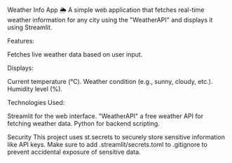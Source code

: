 Weather Info App 🌦️
A simple web application that fetches real-time weather information for any city using the "WeatherAPI" and displays it using Streamlit.

Features:

Fetches live weather data based on user input.

Displays:

Current temperature (°C).
Weather condition (e.g., sunny, cloudy, etc.).
Humidity level (%).

Technologies Used:

Streamlit for the web interface.
"WeatherAPI" a free weather API for fetching weather data.
Python for backend scripting.

Security
This project uses st.secrets to securely store sensitive information like API keys.
Make sure to add .streamlit/secrets.toml to .gitignore to prevent accidental exposure of sensitive data.
